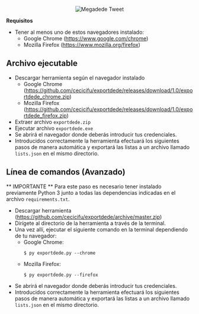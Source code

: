 <p align="center"><img src="https://i.imgur.com/wTBblA4.png" title="Megadede Tweet" alt="Megadede Tweet"></p>

**Requisitos**

* Tener al menos uno de estos navegadores instalado:
    * Google Chrome (<a href="https://www.google.com/chrome">https://www.google.com/chrome</a>)
    * Mozilla Firefox (<a href="https://www.mozilla.org/firefox">https://www.mozilla.org/firefox</a>)

## Archivo ejecutable
* Descargar herramienta según el navegador instalado 
    * Google Chrome (<a href="https://github.com/cecicifu/exportdede/releases/download/1.0/exportdede_chrome.zip">https://github.com/cecicifu/exportdede/releases/download/1.0/exportdede_chrome.zip</a>)
    * Mozilla Firefox (<a href="https://github.com/cecicifu/exportdede/releases/download/1.0/exportdede_firefox.zip">https://github.com/cecicifu/exportdede/releases/download/1.0/exportdede_firefox.zip</a>)
* Extraer archivo `exportdede.zip`
* Ejecutar archivo `exportdede.exe`
* Se abrirá el navegador donde deberás introducir tus credenciales.
* Introducidos correctamente la herramienta efectuará los siguientes pasos de manera automática y exportará las listas a un archivo llamado `lists.json` en el mismo directorio.

## Línea de comandos (Avanzado)
** IMPORTANTE ** Para este paso es necesario tener instalado previamente Python 3 junto a todas las dependencias indicadas en el archivo `requirements.txt`.
* Descargar herramienta (<a href="https://github.com/cecicifu/exportdede/archive/master.zip">https://github.com/cecicifu/exportdede/archive/master.zip</a>)
* Dirígete al directorio de la herramienta a través de la terminal.
* Una vez allí, ejecutar el siguiente comando en la terminal dependiendo de tu navegador:
    * Google Chrome:
        ```shell
        $ py exportdede.py --chrome
        ```
    * Mozilla Firefox:
        ```shell
        $ py exportdede.py --firefox
        ```
* Se abrirá el navegador donde deberás introducir tus credenciales.
* Introducidos correctamente la herramienta efectuará los siguientes pasos de manera automática y exportará las listas a un archivo llamado `lists.json` en el mismo directorio.